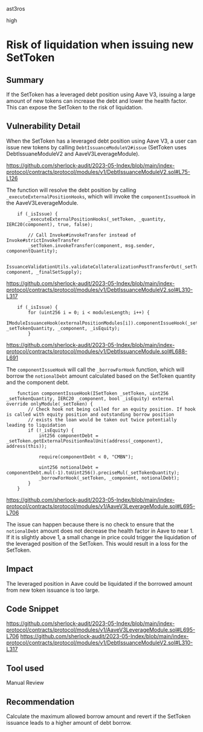 ast3ros

high

# Risk of liquidation when issuing new SetToken

## Summary

If the SetToken has a leveraged debt position using Aave V3, issuing a large amount of new tokens can increase the debt and lower the health factor. This can expose the SetToken to the risk of liquidation.

## Vulnerability Detail

When the SetToken has a leveraged debt position using Aave V3, a user can issue new tokens by calling `DebtIssuanceModuleV2#issue` (SetToken uses DebtIssuaneModuleV2 and AaveV3LeverageModule).

https://github.com/sherlock-audit/2023-05-Index/blob/main/index-protocol/contracts/protocol/modules/v1/DebtIssuanceModuleV2.sol#L75-L126

The function will resolve the debt position by calling `_executeExternalPositionHooks`, which will invoke the `componentIssueHook` in the AaveV3LeverageModule.

        if (_isIssue) {
            _executeExternalPositionHooks(_setToken, _quantity, IERC20(component), true, false);

            // Call Invoke#invokeTransfer instead of Invoke#strictInvokeTransfer
            _setToken.invokeTransfer(component, msg.sender, componentQuantity);

            IssuanceValidationUtils.validateCollateralizationPostTransferOut(_setToken, component, _finalSetSupply);

https://github.com/sherlock-audit/2023-05-Index/blob/main/index-protocol/contracts/protocol/modules/v1/DebtIssuanceModuleV2.sol#L310-L317

        if (_isIssue) {
            for (uint256 i = 0; i < modulesLength; i++) {
                IModuleIssuanceHook(externalPositionModules[i]).componentIssueHook(_setToken, _setTokenQuantity, _component, _isEquity);
            }

https://github.com/sherlock-audit/2023-05-Index/blob/main/index-protocol/contracts/protocol/modules/v1/DebtIssuanceModule.sol#L688-L691

The `componentIssueHook` will call the `_borrowForHook` function, which will borrow the `notionalDebt` amount calculated based on the SetToken quantity and the component debt.

        function componentIssueHook(ISetToken _setToken, uint256 _setTokenQuantity, IERC20 _component, bool _isEquity) external override onlyModule(_setToken) {
            // Check hook not being called for an equity position. If hook is called with equity position and outstanding borrow position
            // exists the loan would be taken out twice potentially leading to liquidation
            if (!_isEquity) {
                int256 componentDebt = _setToken.getExternalPositionRealUnit(address(_component), address(this));

                require(componentDebt < 0, "CMBN");

                uint256 notionalDebt = componentDebt.mul(-1).toUint256().preciseMul(_setTokenQuantity);
                _borrowForHook(_setToken, _component, notionalDebt);
            }
        }

https://github.com/sherlock-audit/2023-05-Index/blob/main/index-protocol/contracts/protocol/modules/v1/AaveV3LeverageModule.sol#L695-L706

The issue can happen because there is no check to ensure that the `notionalDebt` amount does not decrease the health factor in Aave to near 1. If it is slightly above 1, a small change in price could trigger the liquidation of the leveraged position of the SetToken. This would result in a loss for the SetToken.

## Impact

The leveraged position in Aave could be liquidated if the borrowed amount from new token issuance is too large.

## Code Snippet

https://github.com/sherlock-audit/2023-05-Index/blob/main/index-protocol/contracts/protocol/modules/v1/AaveV3LeverageModule.sol#L695-L706
https://github.com/sherlock-audit/2023-05-Index/blob/main/index-protocol/contracts/protocol/modules/v1/DebtIssuanceModuleV2.sol#L310-L317

## Tool used

Manual Review

## Recommendation

Calculate the maximum allowed borrow amount and revert if the SetToken issuance leads to a higher amount of debt borrow.